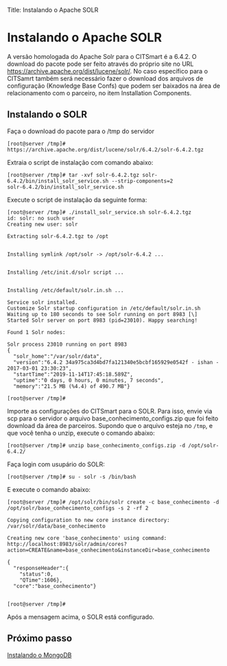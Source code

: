 Title: Instalando o Apache SOLR

# Instalando o Apache SOLR

A versão homologada do Apache Solr para o CITSmart é a 6.4.2. O download do pacote pode ser feito através do próprio site no URL https://archive.apache.org/dist/lucene/solr/. No caso específico para o CITSamrt também será necessário fazer o download dos arquivos de configuração (Knowledge Base Confs) que podem ser baixados na área de relacionamento com o parceiro, no item Installation Components.

## Instalando o SOLR

Faça o download do pacote para o /tmp do servidor

``` shell
[root@server /tmp]# https://archive.apache.org/dist/lucene/solr/6.4.2/solr-6.4.2.tgz
```
Extraia o script de instalação com comando abaixo:

``` shell
[root@server /tmp]# tar -xvf solr-6.4.2.tgz solr-6.4.2/bin/install_solr_service.sh --strip-components=2
solr-6.4.2/bin/install_solr_service.sh
```
Execute o script de instalação da seguinte forma:

``` shell
[root@server /tmp]# ./install_solr_service.sh solr-6.4.2.tgz
id: solr: no such user
Creating new user: solr

Extracting solr-6.4.2.tgz to /opt


Installing symlink /opt/solr -> /opt/solr-6.4.2 ...


Installing /etc/init.d/solr script ...


Installing /etc/default/solr.in.sh ...

Service solr installed.
Customize Solr startup configuration in /etc/default/solr.in.sh
Waiting up to 180 seconds to see Solr running on port 8983 [\]
Started Solr server on port 8983 (pid=23010). Happy searching!

Found 1 Solr nodes:

Solr process 23010 running on port 8983
{
  "solr_home":"/var/solr/data",
  "version":"6.4.2 34a975ca3d4bd7fa121340e5bcbf165929e0542f - ishan - 2017-03-01 23:30:23",
  "startTime":"2019-11-14T17:45:18.589Z",
  "uptime":"0 days, 0 hours, 0 minutes, 7 seconds",
  "memory":"21.5 MB (%4.4) of 490.7 MB"}

[root@server /tmp]#

```
Importe as configurações do CITSmart para o SOLR. Para isso, envie via scp  para o servidor o arquivo base_conhecimento_configs.zip que foi feito download da área de parceiros. Supondo que o arquivo esteja no `/tmp`, e que você tenha o unzip, execute o comando abaixo:

``` shell
[root@server /tmp]# unzip base_conhecimento_configs.zip -d /opt/solr-6.4.2/
```
Faça login com usupário do SOLR:

``` shell
[root@server /tmp]# su - solr -s /bin/bash
```
E execute o comando abaixo:

``` shell
[root@server /tmp]# /opt/solr/bin/solr create -c base_conhecimento -d /opt/solr/base_conhecimento_configs -s 2 -rf 2

Copying configuration to new core instance directory:
/var/solr/data/base_conhecimento

Creating new core 'base_conhecimento' using command:
http://localhost:8983/solr/admin/cores?action=CREATE&name=base_conhecimento&instanceDir=base_conhecimento

{
  "responseHeader":{
    "status":0,
    "QTime":1606},
  "core":"base_conhecimento"}


[root@server /tmp]#

```
Após a mensagem acima, o SOLR está configurado.


## Próximo passo

[Instalando o MongoDB][1]

[1]:/citsmart-platform-8/get-started/installation-and-upgrade/perform-installation/install-mongo.html
